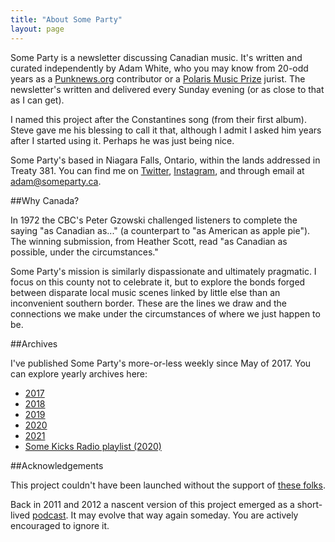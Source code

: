 ```yaml
---
title: "About Some Party"
layout: page
---
```


Some Party is a newsletter discussing Canadian music. It's written and curated independently by Adam White, who you may know from 20-odd years as a [Punknews.org](https://www.punknews.org) contributor or a [Polaris Music Prize](https://polarismusicprize.ca/) jurist. The newsletter's written and delivered every Sunday evening (or as close to that as I can get).

I named this project after the Constantines song (from their first album). Steve gave me his blessing to call it that, although I admit I asked him years after I started using it. Perhaps he was just being nice.

Some Party's based in Niagara Falls, Ontario, within the lands addressed in Treaty 381. You can find me on [Twitter](https://twitter.com/adamwhite), [Instagram](https://www.instagram.com/adamwhite/), and through email at [adam@someparty.ca](mailto:adam@someparty.ca).

##Why Canada?

In 1972 the CBC's Peter Gzowski challenged listeners to complete the saying "as Canadian as..." (a counterpart to "as American as apple pie"). The winning submission, from Heather Scott, read "as Canadian as possible, under the circumstances."

Some Party's mission is similarly dispassionate and ultimately pragmatic. I focus on this county not to celebrate it, but to explore the bonds forged between disparate local music scenes linked by little else than an inconvenient southern border. These are the lines we draw and the connections we make under the circumstances of where we just happen to be.

##Archives

I've published Some Party's more-or-less weekly since May of 2017. You can explore yearly archives here:

* [2017](/2017/)
* [2018](/2018/)
* [2019](/2019/)
* [2020](/2020/)
* [2021](/2021/)
* [Some Kicks Radio playlist (2020)](/some-kicks)

##Acknowledgements

This project couldn't have been launched without the support of [these folks](/acknowledgements/).

Back in 2011 and 2012 a nascent version of this project emerged as a short-lived [podcast](https://itunes.apple.com/ca/podcast/some-party-punknews.org-ontario/id488545346?mt=2). It may evolve that way again someday. You are actively encouraged to ignore it.
